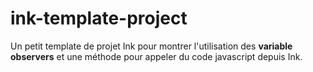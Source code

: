 # ink-template-project

Un petit template de projet Ink pour montrer l'utilisation des __variable observers__ et une méthode pour appeler du code javascript depuis Ink.
